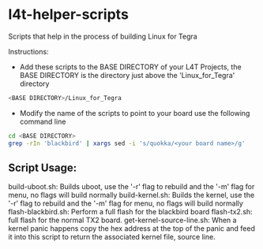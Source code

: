 # l4t-helper-scripts

Scripts that help in the process of building Linux for Tegra

Instructions:

  * Add these scripts to the BASE DIRECTORY of your L4T Projects, the BASE DIRECTORY is the directory just above the 'Linux_for_Tegra' directory

```bash
<BASE DIRECTORY>/Linux_for_Tegra
```


  * Modify the name of the scripts to point to your board use the following command line


```bash
cd <BASE DIRECTORY>
grep -rIn 'blackbird' | xargs sed -i 's/quokka/<your board name>/g'
```


## Script Usage:

build-uboot.sh: Builds uboot, use the '-r' flag to rebuild and the '-m' flag for menu, no flags will build normally
build-kernel.sh: Builds the kernel, use the '-r' flag to rebuild and the '-m' flag for menu, no flags will build normally
flash-blackbird.sh: Perform a full flash for the blackbird board
flash-tx2.sh: full flash for the normal TX2 board.
get-kernel-source-line.sh: When a kernel panic happens copy the hex address at the top of the panic and feed it into this script to return the associated kernel file, source line.
